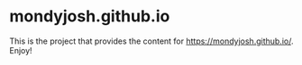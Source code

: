 # mondyjosh.github.io

This is the project that provides the content for https://mondyjosh.github.io/. Enjoy!

